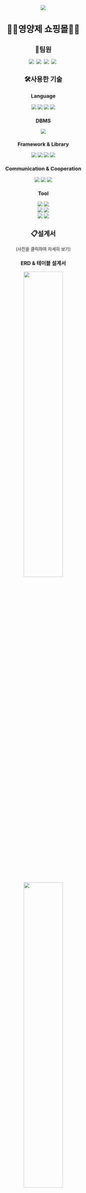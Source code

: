 <div align=center>
  
<img src="https://capsule-render.vercel.app/api?type=cylinder&color=FF61F6&fontColor=FFFFFF&text=Nutritional%20Shopping%20Mall%20Web&fontAlignY=45&fontSize=40&height=150&animation=blinking&desc=Welcome%20to%20NaeDdoCo%20Project&descAlignY=70" />

# 👨‍💻영양제 쇼핑몰👩‍💻

## 🙋팀원

<a href="https://github.com/nawaraing" target="_blank"><img src="https://img.shields.io/badge/강준현-31A8FF?style=for-the-badge&logo=github&logoColor=white"/></a>&nbsp;
<a href="https://github.com/Gitkonium" target="_blank"><img src="https://img.shields.io/badge/이지훈-FF9A00?style=for-the-badge&logo=github&logoColor=white"></a>&nbsp;
<a href="https://github.com/JeongHoonSeok" target="_blank"><img src="https://img.shields.io/badge/정훈석-83B81A?style=for-the-badge&logo=github&logoColor=white"></a>&nbsp;
<a href="https://github.com/jjeong623" target="_blank"><img src="https://img.shields.io/badge/하정희-FE5F50?style=for-the-badge&logo=github&logoColor=white"></a>&nbsp;

## 🛠️사용한 기술

### Language

<img src="https://img.shields.io/badge/java-5382A1?style=for-the-badge&logoColor=white"> 
<img src="https://img.shields.io/badge/javascript-F7DF1E?style=for-the-badge&logo=javascript&logoColor=white">
<img src="https://img.shields.io/badge/html5-E34F26?style=for-the-badge&logo=html5&logoColor=white">
<img src="https://img.shields.io/badge/css3-1572B6?style=for-the-badge&logo=css3&logoColor=white">

### DBMS

<img src="https://img.shields.io/badge/mysql8-4479A1?style=for-the-badge&logo=mysql&logoColor=white">

### Framework & Library

<img src="https://img.shields.io/badge/apache%20tomcat10-F8DC75?style=for-the-badge&logo=apachetomcat&logoColor=white">
<img src="https://img.shields.io/badge/spring%20boot3-6DB33F?style=for-the-badge&logo=springboot&logoColor=white">
<img src="https://img.shields.io/badge/jquery-0769AD?style=for-the-badge&logo=jquery&logoColor=white">
<img src="https://img.shields.io/badge/bootstrap-7952B3?style=for-the-badge&logo=bootstrap&logoColor=white">

### Communication & Cooperation

<img src="https://img.shields.io/badge/discord-5865F2?style=for-the-badge&logo=discord&logoColor=white">
<img src="https://img.shields.io/badge/github-181717?style=for-the-badge&logo=github&logoColor=white">
<img src="https://img.shields.io/badge/erd%20cloud-9388FB?style=for-the-badge&logo=googlecloud&logoColor=white">

### Tool

<div>
  <img src="https://img.shields.io/badge/chat%20gpt-75A99D?style=for-the-badge&logoColor=white">
  <img src="https://img.shields.io/badge/eclipse%20ide-2C2255?style=for-the-badge&logo=eclipseide&logoColor=white">
</div>
<div>
  <img src="https://img.shields.io/badge/dbeaver-382923?style=for-the-badge&logo=dbeaver&logoColor=white">
  <img src="https://img.shields.io/badge/mysql%20workbench-4479A1?style=for-the-badge&logo=mysql&logoColor=white">
</div>
<div>
  <img src="https://img.shields.io/badge/sourcetree-0052CC?style=for-the-badge&logo=sourcetree&logoColor=white">
  <img src="https://img.shields.io/badge/github%20desktop-181717?style=for-the-badge&logo=github&logoColor=white">
</div>

## 📋설계서
(사진을 클릭하여 자세히 보기)

### ERD & 테이블 설계서

<div>

<a href="https://www.erdcloud.com/d/oN6zivwyb4z99tkcL" target="_blank"><img src="https://github.com/NaeDdoCo/nsmw-spring/assets/59286081/7b054918-941a-4774-8e64-7390a2aeb255" width="50%"/></a>
<a href="https://docs.google.com/spreadsheets/d/1h_Fvx8uH1lrRpECSC_S2w6C3rZDQC55S/edit?usp=sharing&ouid=110685108268861888734&rtpof=true&sd=true" target="_blank"><img src="https://github.com/NaeDdoCo/nsmw-spring/assets/59286081/9f1e9d9d-2ce2-4ddd-95a6-7b63db5261ad" width="50%" /></a>

</div>
  
### 화면 설계서 (회원 쇼핑몰 & 관리자)

<div>

<a href="https://just-coding-room.tistory.com/52" target="_blank"><img src="https://github.com/NaeDdoCo/nsmw-spring/assets/59286081/ad0c16ab-6f1d-422e-b86c-42ff6f56cf84" width="50%"/></a>
<a href="https://just-coding-room.tistory.com/88" target="_blank"><img src="https://github.com/NaeDdoCo/nsmw-spring/assets/59286081/7969d049-363a-4234-9275-1b1e58d1e75d" width="50%"/></a>

</div>

### 관리자 기능 순서도

<a href="https://just-coding-room.tistory.com/90" target="_blank"><img src="https://github.com/NaeDdoCo/nsmw-spring/assets/59286081/315bf541-edbc-4539-8524-a24f8e91283c" width="50%"/></a>

### 프로젝트 계층

<a href="https://just-coding-room.tistory.com/89" target="_blank"><img src="https://github.com/NaeDdoCo/nsmw-spring/assets/59286081/2c6342d7-64b1-4e9f-aa3a-00225602cbcc" width="50%"/></a>

### 기능 명세서

<a href="https://docs.google.com/spreadsheets/d/19qOXYUjMZOUxaKUxzInTsCuMbsXts_AQXfbqmDPO2NM/edit?usp=sharing" target="_blank"><img src="https://github.com/NaeDdoCo/nsmw-spring/assets/59286081/f5672309-cbee-436a-9a59-d0c530ad2814" width="50%" /></a>

## 🌐사용한 웹 템플릿 (회원 쇼핑몰 & 관리자)

<div>

<a href="https://themewagon.com/themes/fruitables-free/" target="_blank"><img src="https://github.com/NaeDdoCo/nsmw-spring/assets/59286081/95e31a03-d985-4ebc-9bce-3ad88badd374" width="50%" /></a>
<a href="https://themewagon.com/themes/free-responsive-bootstrap-5-html5-admin-template-sneat/" target="_blank"><img src="https://github.com/NaeDdoCo/nsmw-spring/assets/59286081/f35743be-02f8-4a4b-b246-4c3a3394c870" width="50%" /></a>

</div>
</div>
